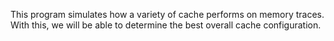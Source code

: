 This program simulates how a variety of cache performs on memory traces. With this, we will be able to determine the best overall cache configuration.